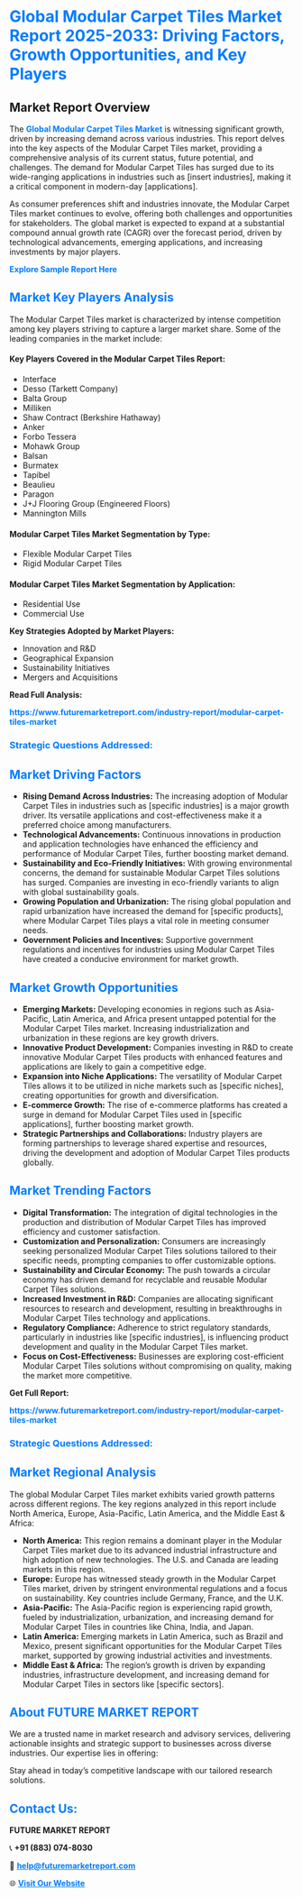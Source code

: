 <h1 style="color: #007BFF;">Global Modular Carpet Tiles Market Report 2025-2033: Driving Factors, Growth Opportunities, and Key Players</h1>

<section id="overview">
<h2>Market Report Overview</h2>
<p>The <a href="https://www.futuremarketreport.com/industry-report/modular-carpet-tiles-market" style="color: #007BFF; text-decoration: none;"><strong>Global Modular Carpet Tiles Market</strong></a> is witnessing significant growth, driven by increasing demand across various industries. This report delves into the key aspects of the Modular Carpet Tiles market, providing a comprehensive analysis of its current status, future potential, and challenges. The demand for Modular Carpet Tiles has surged due to its wide-ranging applications in industries such as [insert industries], making it a critical component in modern-day [applications].</p>
<p>As consumer preferences shift and industries innovate, the Modular Carpet Tiles market continues to evolve, offering both challenges and opportunities for stakeholders. The global market is expected to expand at a substantial compound annual growth rate (CAGR) over the forecast period, driven by technological advancements, emerging applications, and increasing investments by major players.</p>
</section>

<section id="overview">
<p><a href="https://www.futuremarketreport.com/request-sample/reportId=26940" style="color: #007BFF; text-decoration: none;"><strong>Explore Sample Report Here</strong></a></p>
</section>

<section id="key-players">
<h2 style="color: #007BFF;">Market Key Players Analysis</h2>
<p>The Modular Carpet Tiles market is characterized by intense competition among key players striving to capture a larger market share. Some of the leading companies in the market include:</p>
<h4>Key Players Covered in the Modular Carpet Tiles Report:</h4>
<ul><li>Interface</li><li>Desso (Tarkett Company)</li><li>Balta Group</li><li>Milliken</li><li>Shaw Contract (Berkshire Hathaway)</li><li>Anker</li><li>Forbo Tessera</li><li>Mohawk Group</li><li>Balsan</li><li>Burmatex</li><li>Tapibel</li><li>Beaulieu</li><li>Paragon</li><li>J+J Flooring Group (Engineered Floors)</li><li>Mannington Mills</li></ul>
<h4>Modular Carpet Tiles Market Segmentation by Type:</h4>
<ul><li>Flexible Modular Carpet Tiles</li><li>Rigid Modular Carpet Tiles</li></ul>

<h4>Modular Carpet Tiles Market Segmentation by Application:</h4>
<ul><li>Residential Use</li><li>Commercial Use</li></ul>
<p><strong>Key Strategies Adopted by Market Players:</strong></p>
<ul>
<li>Innovation and R&D</li>
<li>Geographical Expansion</li>
<li>Sustainability Initiatives</li>
<li>Mergers and Acquisitions</li>
</ul>
</section>

<section>
<p><strong>Read Full Analysis: </strong></p><a href="https://www.futuremarketreport.com/industry-report/modular-carpet-tiles-market" style="color: #007BFF; text-decoration: none;"><strong>https://www.futuremarketreport.com/industry-report/modular-carpet-tiles-market</strong></a>
<h3 style="color: #007BFF;">Strategic Questions Addressed:</h3>
</section>

<section id="driving-factors">
<h2 style="color: #007BFF;">Market Driving Factors</h2>
<ul>
<li><strong>Rising Demand Across Industries:</strong> The increasing adoption of Modular Carpet Tiles in industries such as [specific industries] is a major growth driver. Its versatile applications and cost-effectiveness make it a preferred choice among manufacturers.</li>
<li><strong>Technological Advancements:</strong> Continuous innovations in production and application technologies have enhanced the efficiency and performance of Modular Carpet Tiles, further boosting market demand.</li>
<li><strong>Sustainability and Eco-Friendly Initiatives:</strong> With growing environmental concerns, the demand for sustainable Modular Carpet Tiles solutions has surged. Companies are investing in eco-friendly variants to align with global sustainability goals.</li>
<li><strong>Growing Population and Urbanization:</strong> The rising global population and rapid urbanization have increased the demand for [specific products], where Modular Carpet Tiles plays a vital role in meeting consumer needs.</li>
<li><strong>Government Policies and Incentives:</strong> Supportive government regulations and incentives for industries using Modular Carpet Tiles have created a conducive environment for market growth.</li>
</ul>
</section>

<section id="growth-opportunities">
<h2 style="color: #007BFF;">Market Growth Opportunities</h2>
<ul>
<li><strong>Emerging Markets:</strong> Developing economies in regions such as Asia-Pacific, Latin America, and Africa present untapped potential for the Modular Carpet Tiles market. Increasing industrialization and urbanization in these regions are key growth drivers.</li>
<li><strong>Innovative Product Development:</strong> Companies investing in R&D to create innovative Modular Carpet Tiles products with enhanced features and applications are likely to gain a competitive edge.</li>
<li><strong>Expansion into Niche Applications:</strong> The versatility of Modular Carpet Tiles allows it to be utilized in niche markets such as [specific niches], creating opportunities for growth and diversification.</li>
<li><strong>E-commerce Growth:</strong> The rise of e-commerce platforms has created a surge in demand for Modular Carpet Tiles used in [specific applications], further boosting market growth.</li>
<li><strong>Strategic Partnerships and Collaborations:</strong> Industry players are forming partnerships to leverage shared expertise and resources, driving the development and adoption of Modular Carpet Tiles products globally.</li>
</ul>
</section>

<section id="trending-factors">
<h2 style="color: #007BFF;">Market Trending Factors</h2>
<ul>
<li><strong>Digital Transformation:</strong> The integration of digital technologies in the production and distribution of Modular Carpet Tiles has improved efficiency and customer satisfaction.</li>
<li><strong>Customization and Personalization:</strong> Consumers are increasingly seeking personalized Modular Carpet Tiles solutions tailored to their specific needs, prompting companies to offer customizable options.</li>
<li><strong>Sustainability and Circular Economy:</strong> The push towards a circular economy has driven demand for recyclable and reusable Modular Carpet Tiles solutions.</li>
<li><strong>Increased Investment in R&D:</strong> Companies are allocating significant resources to research and development, resulting in breakthroughs in Modular Carpet Tiles technology and applications.</li>
<li><strong>Regulatory Compliance:</strong> Adherence to strict regulatory standards, particularly in industries like [specific industries], is influencing product development and quality in the Modular Carpet Tiles market.</li>
<li><strong>Focus on Cost-Effectiveness:</strong> Businesses are exploring cost-efficient Modular Carpet Tiles solutions without compromising on quality, making the market more competitive.</li>
</ul>
</section>

<section>
<p><strong>Get Full Report: </strong></p><a href="https://www.futuremarketreport.com/industry-report/modular-carpet-tiles-market" style="color: #007BFF; text-decoration: none;"><strong>https://www.futuremarketreport.com/industry-report/modular-carpet-tiles-market</strong></a>
<h3 style="color: #007BFF;">Strategic Questions Addressed:</h3>
</section>


<section id="regional-analysis">
<h2 style="color: #007BFF;">Market Regional Analysis</h2>
<p>The global Modular Carpet Tiles market exhibits varied growth patterns across different regions. The key regions analyzed in this report include North America, Europe, Asia-Pacific, Latin America, and the Middle East & Africa:</p>
<ul>
<li><strong>North America:</strong> This region remains a dominant player in the Modular Carpet Tiles market due to its advanced industrial infrastructure and high adoption of new technologies. The U.S. and Canada are leading markets in this region.</li>
<li><strong>Europe:</strong> Europe has witnessed steady growth in the Modular Carpet Tiles market, driven by stringent environmental regulations and a focus on sustainability. Key countries include Germany, France, and the U.K.</li>
<li><strong>Asia-Pacific:</strong> The Asia-Pacific region is experiencing rapid growth, fueled by industrialization, urbanization, and increasing demand for Modular Carpet Tiles in countries like China, India, and Japan.</li>
<li><strong>Latin America:</strong> Emerging markets in Latin America, such as Brazil and Mexico, present significant opportunities for the Modular Carpet Tiles market, supported by growing industrial activities and investments.</li>
<li><strong>Middle East & Africa:</strong> The region’s growth is driven by expanding industries, infrastructure development, and increasing demand for Modular Carpet Tiles in sectors like [specific sectors].</li>
</ul>
</section>

<footer>
<h2 style="color: #007BFF;">About FUTURE MARKET REPORT</h2>
<p>We are a trusted name in market research and advisory services, delivering actionable insights and strategic support to businesses across diverse industries. Our expertise lies in offering:</p>

<p>Stay ahead in today’s competitive landscape with our tailored research solutions.</p>

<h2 style="color: #007BFF;">Contact Us:</h2>
<p><strong>FUTURE MARKET REPORT</strong></p>
<p>📞 <strong>+91 (883) 074-8030</strong></p>
<p>📧 <strong><a href="mailto:help@futuremarketreport.com" style="color: #007BFF;">help@futuremarketreport.com</a></strong></p>
<p>🌐 <strong><a href="https://www.futuremarketreport.com/" style="color: #007BFF;">Visit Our Website</a></strong></p>
</footer>